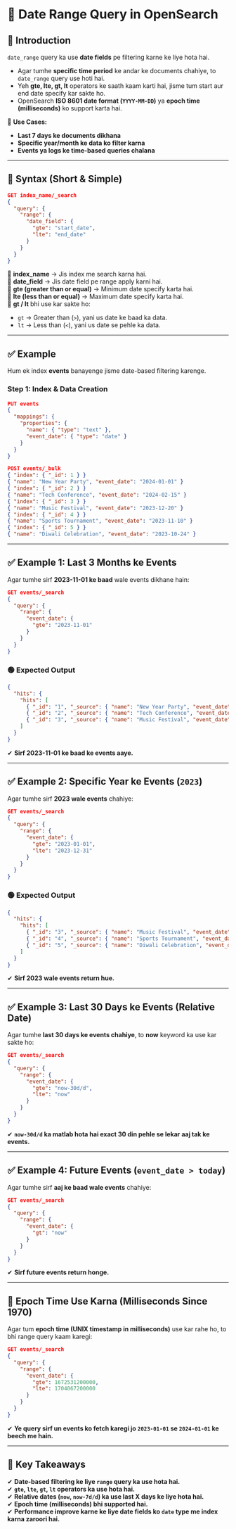 # **📌 Date Range Query in OpenSearch**  

## **📌 Introduction**  
`date_range` query ka use **date fields** pe filtering karne ke liye hota hai.  
- Agar tumhe **specific time period** ke andar ke documents chahiye, to `date_range` query use hoti hai.  
- Yeh **gte, lte, gt, lt** operators ke saath kaam karti hai, jisme tum start aur end date specify kar sakte ho.  
- OpenSearch **ISO 8601 date format (`YYYY-MM-DD`)** ya **epoch time (milliseconds)** ko support karta hai.  

📌 **Use Cases:**  
- **Last 7 days ke documents dikhana**  
- **Specific year/month ke data ko filter karna**  
- **Events ya logs ke time-based queries chalana**  

---

## **📌 Syntax (Short & Simple)**  
```json
GET index_name/_search
{
  "query": {
    "range": {
      "date_field": {
        "gte": "start_date",
        "lte": "end_date"
      }
    }
  }
}
```
🔹 **index_name** → Jis index me search karna hai.  
🔹 **date_field** → Jis date field pe range apply karni hai.  
🔹 **gte (greater than or equal)** → Minimum date specify karta hai.  
🔹 **lte (less than or equal)** → Maximum date specify karta hai.  
🔹 **gt / lt** bhi use kar sakte ho:  
   - `gt` → Greater than (`>`), yani us date ke baad ka data.  
   - `lt` → Less than (`<`), yani us date se pehle ka data.  

---

## **✅ Example**  
Hum ek index **events** banayenge jisme date-based filtering karenge.

### **Step 1: Index & Data Creation**
```json
PUT events
{
  "mappings": {
    "properties": {
      "name": { "type": "text" },
      "event_date": { "type": "date" }
    }
  }
}
```

```json
POST events/_bulk
{ "index": { "_id": 1 } }
{ "name": "New Year Party", "event_date": "2024-01-01" }
{ "index": { "_id": 2 } }
{ "name": "Tech Conference", "event_date": "2024-02-15" }
{ "index": { "_id": 3 } }
{ "name": "Music Festival", "event_date": "2023-12-20" }
{ "index": { "_id": 4 } }
{ "name": "Sports Tournament", "event_date": "2023-11-10" }
{ "index": { "_id": 5 } }
{ "name": "Diwali Celebration", "event_date": "2023-10-24" }
```

---

## **✅ Example 1: Last 3 Months ke Events**  
Agar tumhe sirf **2023-11-01 ke baad** wale events dikhane hain:  
```json
GET events/_search
{
  "query": {
    "range": {
      "event_date": {
        "gte": "2023-11-01"
      }
    }
  }
}
```
### **🟢 Expected Output**
```json
{
  "hits": {
    "hits": [
      { "_id": "1", "_source": { "name": "New Year Party", "event_date": "2024-01-01" } },
      { "_id": "2", "_source": { "name": "Tech Conference", "event_date": "2024-02-15" } },
      { "_id": "3", "_source": { "name": "Music Festival", "event_date": "2023-12-20" } }
    ]
  }
}
```
✔ **Sirf 2023-11-01 ke baad ke events aaye.**  

---

## **✅ Example 2: Specific Year ke Events (`2023`)**  
Agar tumhe sirf **2023 wale events** chahiye:  
```json
GET events/_search
{
  "query": {
    "range": {
      "event_date": {
        "gte": "2023-01-01",
        "lte": "2023-12-31"
      }
    }
  }
}
```
### **🟢 Expected Output**
```json
{
  "hits": {
    "hits": [
      { "_id": "3", "_source": { "name": "Music Festival", "event_date": "2023-12-20" } },
      { "_id": "4", "_source": { "name": "Sports Tournament", "event_date": "2023-11-10" } },
      { "_id": "5", "_source": { "name": "Diwali Celebration", "event_date": "2023-10-24" } }
    ]
  }
}
```
✔ **Sirf 2023 wale events return hue.**  

---

## **✅ Example 3: Last 30 Days ke Events (Relative Date)**  
Agar tumhe **last 30 days ke events chahiye**, to **now** keyword ka use kar sakte ho:  
```json
GET events/_search
{
  "query": {
    "range": {
      "event_date": {
        "gte": "now-30d/d",
        "lte": "now"
      }
    }
  }
}
```
✔ **`now-30d/d` ka matlab hota hai exact 30 din pehle se lekar aaj tak ke events.**  

---

## **✅ Example 4: Future Events (`event_date > today`)**  
Agar tumhe sirf **aaj ke baad wale events** chahiye:  
```json
GET events/_search
{
  "query": {
    "range": {
      "event_date": {
        "gt": "now"
      }
    }
  }
}
```
✔ **Sirf future events return honge.**  

---

## **🔹 Epoch Time Use Karna (Milliseconds Since 1970)**  
Agar tum **epoch time (UNIX timestamp in milliseconds)** use kar rahe ho, to bhi range query kaam karegi:  
```json
GET events/_search
{
  "query": {
    "range": {
      "event_date": {
        "gte": 1672531200000,
        "lte": 1704067200000
      }
    }
  }
}
```
✔ **Ye query sirf un events ko fetch karegi jo `2023-01-01` se `2024-01-01` ke beech me hain.**  

---

## **📌 Key Takeaways**  
✔ **Date-based filtering ke liye `range` query ka use hota hai.**  
✔ **`gte`, `lte`, `gt`, `lt` operators ka use hota hai.**  
✔ **Relative dates (`now`, `now-7d/d`) ka use last X days ke liye hota hai.**  
✔ **Epoch time (milliseconds) bhi supported hai.**  
✔ **Performance improve karne ke liye date fields ko `date` type me index karna zaroori hai.**  

